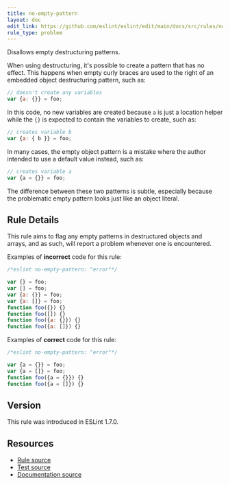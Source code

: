 ```yaml
---
title: no-empty-pattern
layout: doc
edit_link: https://github.com/eslint/eslint/edit/main/docs/src/rules/no-empty-pattern.md
rule_type: problem
---
```


<!--RECOMMENDED-->

Disallows empty destructuring patterns.

When using destructuring, it's possible to create a pattern that has no effect. This happens when empty curly braces are used to the right of an embedded object destructuring pattern, such as:

```js
// doesn't create any variables
var {a: {}} = foo;
```

In this code, no new variables are created because `a` is just a location helper while the `{}` is expected to contain the variables to create, such as:

```js
// creates variable b
var {a: { b }} = foo;
```

In many cases, the empty object pattern is a mistake where the author intended to use a default value instead, such as:

```js
// creates variable a
var {a = {}} = foo;
```

The difference between these two patterns is subtle, especially because the problematic empty pattern looks just like an object literal.

## Rule Details

This rule aims to flag any empty patterns in destructured objects and arrays, and as such, will report a problem whenever one is encountered.

Examples of **incorrect** code for this rule:

```js
/*eslint no-empty-pattern: "error"*/

var {} = foo;
var [] = foo;
var {a: {}} = foo;
var {a: []} = foo;
function foo({}) {}
function foo([]) {}
function foo({a: {}}) {}
function foo({a: []}) {}
```

Examples of **correct** code for this rule:

```js
/*eslint no-empty-pattern: "error"*/

var {a = {}} = foo;
var {a = []} = foo;
function foo({a = {}}) {}
function foo({a = []}) {}
```

## Version

This rule was introduced in ESLint 1.7.0.

## Resources

* [Rule source](https://github.com/eslint/eslint/tree/HEAD/lib/rules/no-empty-pattern.js)
* [Test source](https://github.com/eslint/eslint/tree/HEAD/tests/lib/rules/no-empty-pattern.js)
* [Documentation source](https://github.com/eslint/eslint/tree/HEAD/docs/src/rules/no-empty-pattern.md)

